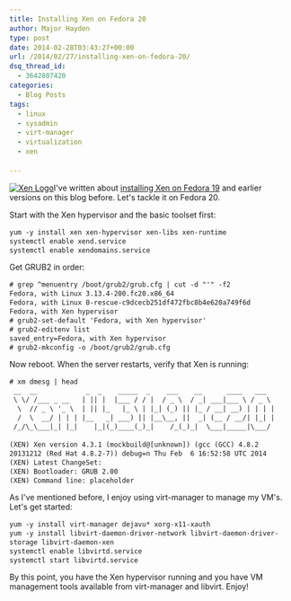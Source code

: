 ```yaml
---
title: Installing Xen on Fedora 20
author: Major Hayden
type: post
date: 2014-02-28T03:43:27+00:00
url: /2014/02/27/installing-xen-on-fedora-20/
dsq_thread_id:
  - 3642807420
categories:
  - Blog Posts
tags:
  - linux
  - sysadmin
  - virt-manager
  - virtualization
  - xen

---
```

[<img src="/wp-content/uploads/2012/06/xen_logo_small-300x133.png" alt="Xen Logo" width="300" height="133" class="alignright size-medium wp-image-3397" srcset="/wp-content/uploads/2012/06/xen_logo_small-300x133.png 300w, /wp-content/uploads/2012/06/xen_logo_small.png 800w" sizes="(max-width: 300px) 100vw, 300px" />][1]I've written about [installing Xen on Fedora 19][2] and earlier versions on this blog before. Let's tackle it on Fedora 20.

Start with the Xen hypervisor and the basic toolset first:

```
yum -y install xen xen-hypervisor xen-libs xen-runtime
systemctl enable xend.service
systemctl enable xendomains.service
```


Get GRUB2 in order:

```
# grep ^menuentry /boot/grub2/grub.cfg | cut -d "'" -f2
Fedora, with Linux 3.13.4-200.fc20.x86_64
Fedora, with Linux 0-rescue-c9dcecb251df472fbc8b4e620a749f6d
Fedora, with Xen hypervisor
# grub2-set-default 'Fedora, with Xen hypervisor'
# grub2-editenv list
saved_entry=Fedora, with Xen hypervisor
# grub2-mkconfig -o /boot/grub2/grub.cfg
```


Now reboot. When the server restarts, verify that Xen is running:

```
# xm dmesg | head
 __  __            _  _    _____  _    ___    __      ____   ___
 \ \/ /___ _ __   | || |  |___ / / |  / _ \  / _| ___|___ \ / _ \
  \  // _ \ '_ \  | || |_   |_ \ | |_| (_) || |_ / __| __) | | | |
  /  \  __/ | | | |__   _| ___) || |__\__, ||  _| (__ / __/| |_| |
 /_/\_\___|_| |_|    |_|(_)____(_)_|    /_(_)_|  \___|_____|\___/

(XEN) Xen version 4.3.1 (mockbuild@[unknown]) (gcc (GCC) 4.8.2 20131212 (Red Hat 4.8.2-7)) debug=n Thu Feb  6 16:52:58 UTC 2014
(XEN) Latest ChangeSet:
(XEN) Bootloader: GRUB 2.00
(XEN) Command line: placeholder
```


As I've mentioned before, I enjoy using virt-manager to manage my VM's. Let's get started:

```
yum -y install virt-manager dejavu* xorg-x11-xauth
yum -y install libvirt-daemon-driver-network libvirt-daemon-driver-storage libvirt-daemon-xen
systemctl enable libvirtd.service
systemctl start libvirtd.service
```


By this point, you have the Xen hypervisor running and you have VM management tools available from virt-manager and libvirt. Enjoy!

 [1]: /wp-content/uploads/2012/06/xen_logo_small.png
 [2]: /2013/06/02/installing-the-xen-hypervisor-on-fedora-19/
